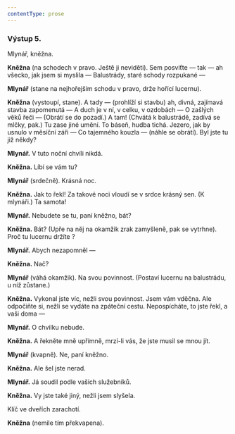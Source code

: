 ```yaml
---
contentType: prose
---
```


### Výstup 5.

Mlynář, kněžna.

**Kněžna** (na schodech v pravo. Ještě ji neviděti). Sem posviťte — tak — ah všecko, jak jsem si myslila — Balustrády, staré schody rozpukané —

**Mlynář** (stane na nejhořejším schodu v pravo, drže hořící lucernu).

**Kněžna** (vystoupí, stane). A tady — (prohlíží si stavbu) ah, divná, zajímavá stavba zapomenutá — A duch je v ní, v celku, v ozdobách — O zašlých věků řeči — (Obrátí se do pozadí.) A tam! (Chvátá k balustrádě, zadívá se mlčky, pak.) Tu zase jiné umění. To báseň, hudba tichá. Jezero, jak by usnulo v měsíční záři — Co tajemného kouzla — (náhle se obrátí). Byl jste tu již někdy?

**Mlynář.** V tuto noční chvíli nikdá.

**Kněžna.** Líbí se vám tu?

**Mlynář** (srdečně). Krásná noc.

**Kněžna.** Jak to řekl! Za takové noci vloudí se v srdce krásný sen. (K mlynáři.) Ta samota!

**Mlynář.** Nebudete se tu, paní kněžno, bát?

**Kněžna.** Bát? (Upře na něj na okamžik zrak zamyšleně, pak se vytrhne). Proč tu lucernu držíte ?

**Mlynář.** Abych nezapomněl —

**Kněžna.** Nač?

**Mlynář** (váhá okamžik). Na svou povinnost. (Postaví lucernu na balustrádu, u níž zůstane.)

**Kněžna.** Vykonal jste víc, nežli svou povinnost. Jsem vám vděčna. Ale odpočiňte si, nežli se vydáte na zpáteční cestu. Nepospícháte, to jste řekl, a vaši doma —

**Mlynář.** O chvilku nebude.

**Kněžna.** A řekněte mně upřímně, mrzí-li vás, že jste musil se mnou jít.

**Mlynář** (kvapně). Ne, paní kněžno. 

**Kněžna.** Ale šel jste nerad. 

**Mlynář.** Já soudil podle vašich služebníků. 

**Kněžna.** Vy jste také jiný, nežli jsem slyšela.

Klíč ve dveřích zarachotí.

**Kněžna** (nemile tím překvapena).
